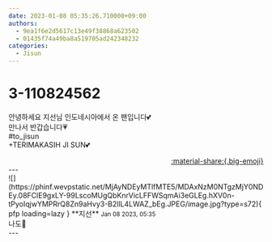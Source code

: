 ```yaml
---
date: 2023-01-08 05:35:26.710000+09:00
authors:
  - 9ea1f6e2d5617c13e49f38868a623502
  - 01435f74a49ba8a519705ad242348232
categories:
  - Jisun
---
```


# 3-110824562

<div class="post-container" markdown="1">
<div class="content-container md-sidebar__scrollwrap" markdown="1">

안녕하세요 지선님 인도네시아에서 온 팬입니다💕<br>만나서 반갑습니다💗<br>\#to_jisun <br>+TERIMAKASIH JI SUN💕

</div>
</div>

<div style="text-align: right;" markdown="1">
<a href="https://weverse.io/fromis9/fanpost/3-110824562" style="text-align: right;">:material-share:{.big-emoji}</a>
</div>
---

<div class="comments-container md-sidebar__scrollwrap" markdown="1">
<div class="comment" markdown="1">
<div class='id-container' markdown="1">
![](https://phinf.wevpstatic.net/MjAyNDEyMTlfMTE5/MDAxNzM0NTgzMjY0NDEy.08FClE9gxLY-99LscoMUgQbKnrVicLFFWSqmAi3eGLEg.hXV0n-tPyoIqjwYMPRrQ8Zn9aHvy3-B2llL4LWAZ_bEg.JPEG/image.jpg?type=s72){ pfp loading=lazy }
**<span class="artist">지선</span>** <small>Jan 08 2023, 05:35</small><br>
</div>
<div class='comment-body' markdown="1">
나도🖤
</div>
</div>
</div>
---
